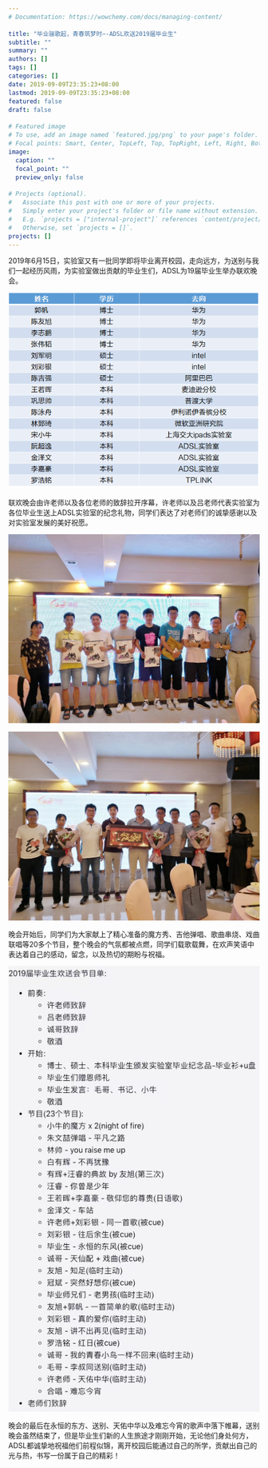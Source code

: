 ```yaml
---
# Documentation: https://wowchemy.com/docs/managing-content/

title: "毕业骊歌起，青春筑梦时—-ADSL欢送2019届毕业生"
subtitle: ""
summary: ""
authors: []
tags: []
categories: []
date: 2019-09-09T23:35:23+08:00
lastmod: 2019-09-09T23:35:23+08:00
featured: false
draft: false

# Featured image
# To use, add an image named `featured.jpg/png` to your page's folder.
# Focal points: Smart, Center, TopLeft, Top, TopRight, Left, Right, BottomLeft, Bottom, BottomRight.
image:
  caption: ""
  focal_point: ""
  preview_only: false

# Projects (optional).
#   Associate this post with one or more of your projects.
#   Simply enter your project's folder or file name without extension.
#   E.g. `projects = ["internal-project"]` references `content/project/deep-learning/index.md`.
#   Otherwise, set `projects = []`.
projects: []
---
```

2019年6月15日，实验室又有一批同学即将毕业离开校园，走向远方，为送别与我们一起经历风雨，为实验室做出贡献的毕业生们，ADSL为19届毕业生举办联欢晚会。

![毕业去向](毕业去向.png)

联欢晚会由许老师以及各位老师的致辞拉开序幕，许老师以及吕老师代表实验室为各位毕业生送上ADSL实验室的纪念礼物，同学们表达了对老师们的诚挚感谢以及对实验室发展的美好祝愿。

![为本科毕业生送上实验室纪念礼物](本科合影.jpg)

![硕博毕业生们为实验室送上祝福](硕博合影.jpg)

晚会开始后，同学们为大家献上了精心准备的魔方秀、吉他弹唱、歌曲串烧、戏曲联唱等20多个节目，整个晚会的气氛都被点燃，同学们载歌载舞，在欢声笑语中表达着自己的感动，留念，以及热切的期盼与祝福。

![晚会节目单](节目.jpg)

晚会的最后在永恒的东方、送别、天佑中华以及难忘今宵的歌声中落下帷幕，送别晚会虽然结束了，但是毕业生们新的人生旅途才刚刚开始，无论他们身处何方，ADSL都诚挚地祝福他们前程似锦，离开校园后能通过自己的所学，贡献出自己的光与热，书写一份属于自己的精彩！

